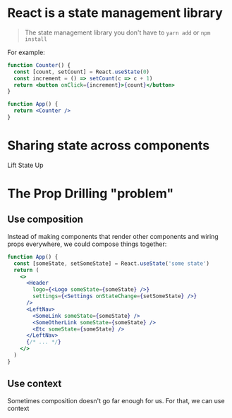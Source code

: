 # React is a state management library

> The state management library you don't have to `yarn add` or `npm install`

For example:

```jsx
function Counter() {
  const [count, setCount] = React.useState(0)
  const increment = () => setCount(c => c + 1)
  return <button onClick={increment}>{count}</button>
}

function App() {
  return <Counter />
}
```

# Sharing state across components

Lift State Up

# The Prop Drilling "problem"

## Use composition

Instead of making components that render other components and wiring props
everywhere, we could compose things together:

```jsx
function App() {
  const [someState, setSomeState] = React.useState('some state')
  return (
    <>
      <Header
        logo={<Logo someState={someState} />}
        settings={<Settings onStateChange={setSomeState} />}
      />
      <LeftNav>
        <SomeLink someState={someState} />
        <SomeOtherLink someState={someState} />
        <Etc someState={someState} />
      </LeftNav>
      {/* ... */}
    </>
  )
}
```

## Use context

Sometimes composition doesn't go far enough for us. For that, we can use context
